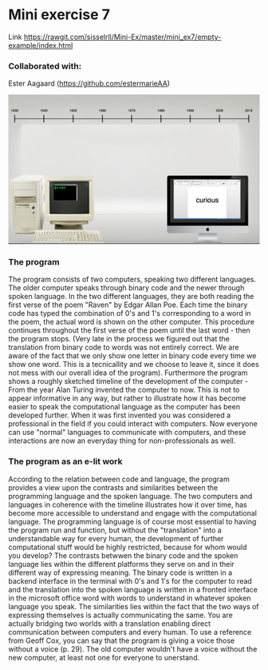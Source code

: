 # Mini exercise 7

Link  https://rawgit.com/sisselrll/Mini-Ex/master/mini_ex7/empty-example/index.html

### Collaborated with: 
Ester Aagaard (https://github.com/estermarieAA)

![alt text](screenshotcom.png)

### The program
The program consists of  two computers, speaking two different languages. The older computer speaks through binary code and the newer through spoken language. In the two different languages, they are both reading the first verse of the poem "Raven" by Edgar Allan Poe. Each time the binary code has typed the combination of 0's and 1's corresponding to a word in the poem, the actual word is shown on the other computer. This procedure continues throughout the first verse of the poem until the last word - then the program stops. 
(Very late in the process we figured out that the translation from binary code to words was not entirely correct. We are aware of the fact that we only show one letter in binary code every time we show one word. This is a tecnicallity and we choose to leave it, since it does not mess with our overall idea of the program). 
Furthermore the program shows a roughly sketched timeline of the development of the computer - From the year Alan Turing invented the computer to now. This is not to appear informative in any way, but rather to illustrate how it has become easier to speak the computational language as the computer has been developed further. When it was first invented you was considered a professional in the field if you could interact with computers. Now everyone can use "normal" languages to communicate with computers, and these interactions are now an everyday thing for non-professionals as well. 

### The program as an e-lit work

According to the relation between code and language, the program provides a view upon the contrasts and similarities between the programming language and the spoken language. The two computers and languages in coherence with the timeline illustrates how it over time, has become more accessible to understand and engage with the computational language. The programming language is of course most essential to having the program run and function, but without the "translation" into a understandable way for every human, the development of further computational stuff would be highly restricted, because for whom would you develop? The contrasts betwwen the binary code and the spoken language lies within the different platforms they serve on and in their different way of expressing meaning. The binary code is written in a backend interface in the terminal  with 0's and 1's for the computer to read and the translation into the spoken language is written in a fronted interface in the microsoft office word with words to understand in whatever spoken language you speak. The similarities lies within the fact that the two ways of expressing themselves is actually communicating the same. 
You are actually bridging two worlds with a translation enabling direct communication between computers and every human. To use a reference from Geoff Cox, you can say that the program is giving a voice those without a voice (p. 29). The old computer wouldn't have a voice without the new computer, at least not one for everyone to unerstand. 










